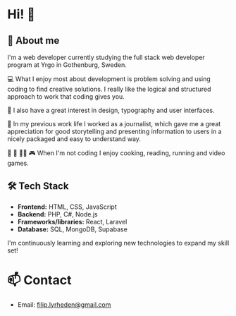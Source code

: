 # Hi! 👋

## 🤠 About me
I'm a web developer currently studying the full stack web developer program at Yrgo in Gothenburg, Sweden. 

💻 What I enjoy most about development is problem solving and using coding to find creative solutions. I really like the logical and structured approach to work that coding gives you.

🎨 I also have a great interest in design, typography and user interfaces. 

📰 In my previous work life I worked as a journalist, which gave me a great appreciation for good storytelling and presenting information to users in a nicely packaged and easy to understand way.

🍲 📖 🏃‍♂️ 🎮 When I'm not coding I enjoy cooking, reading, running and video games.

## 🛠️ Tech Stack
- **Frontend:** HTML, CSS, JavaScript
- **Backend:** PHP, C#, Node.js
- **Frameworks/libraries:** React, Laravel
- **Database:** SQL, MongoDB, Supabase

I'm continuously learning and exploring new technologies to expand my skill set!

# 📫 Contact

- Email: filip.lyrheden@gmail.com
